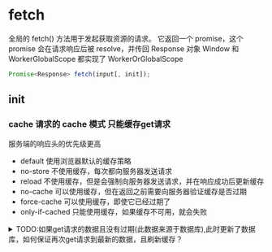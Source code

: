 # fetch

全局的 fetch() 方法用于发起获取资源的请求。
它返回一个 promise，这个 promise 会在请求响应后被 resolve，并传回 Response 对象
Window 和 WorkerGlobalScope 都实现了 WorkerOrGlobalScope

```js
Promise<Response> fetch(input[, init]);

```

## init

### cache 请求的 cache 模式  只能缓存get请求

服务端的响应头的优先级更高

- default   使用浏览器默认的缓存策略
- no-store  不使用缓存，每次都向服务器发送请求
- reload    不使用缓存，但是会强制向服务器发送请求，并在响应成功后更新缓存
- no-cache   可以使用缓存，但在返回之前需要向服务器验证缓存是否过期
- force-cache 可以使用缓存，即使它已经过期了
- only-if-cached 只能使用缓存，如果缓存不可用，就会失败

<details>
<summary>TODO:如果get请求的数据且没有过期(此数据来源于数据库),此时更新了数据库，如何保证再次get请求到最新的数据，且刷新缓存？</summary>

 正在为您搜索：get请求、数据、过期、数据库

为了保证再次 GET 请求能够获取到最新的数据并刷新缓存，可以在服务器端设置响应头，包括以下两种方式：

1. 在 HTTP 响应头中通过 Cache-Control 来控制缓存，使用 no-cache 和 max-age=0 两个指令来防止浏览器缓存数据。例如：

```js
Cache-Control: no-cache, max-age=0
```

2. 在 HTTP 响应头中设置 ETag 或 Last-Modified，用于标记数据是否更新。例如：

```js
ETag: "checksum_of_the_resource"
```

或

```js
Last-Modified: Fri, 13 Apr 2023 18:11:48 GMT
```

在客户端再次发起 GET 请求时，客户端会携带 If-None-Match 或 If-Modified-Since 头字段，来验证服务器上的资源是否已经更新。例如：

```js

If-None-Match: "checksum_of_the_resource"

```

或

```js

If-Modified-Since: Fri, 13 Apr 2023 18:11:48 GMT

```

如果服务器上的数据已经更新，则会返回新的数据，并在响应头中包含新的 ETag 或 Last-Modified 标志；如果没有更新，则返回状态码为 304，表示客户端的缓存是最新的，无需更新。

综上所述，通过在 HTTP 响应头中设置 Cache-Control、ETag 或 Last-Modified，可以保证客户端再次 GET 请求能够获取到最新的数据并及时刷新缓存。

- 在nestjs的控制

在 NestJS 中可以通过在 HTTP 响应头中设置 ETag 或 Last-Modified 标志来实现资源或数据库数据的更新验证。

具体实现步骤如下：

1. 在服务端获取最新数据后，计算出数据对应的 ETag 或 Last-Modified 标志，并在响应头中设置该标志。例如：

```typescript
const etag = 'checksum_of_the_resource';
response.setHeader('ETag', etag);
```

2. 在客户端再次发起 GET 请求时，请求头中会携带 If-None-Match 或 If-Modified-Since 头字段，用于验证服务端上的资源是否已经更新。在 NestJS 中，可以通过中间件来拦截请求，进行验证并返回最新的数据或状态码 304。例如：

```typescript
import { NestInterceptor, ExecutionContext, Injectable } from '@nestjs/common';
import { Observable } from 'rxjs';
import { tap } from 'rxjs/operators';

@Injectable()
export class CacheInterceptor implements NestInterceptor {
  intercept(context: ExecutionContext, next: CallHandler): Observable<any> {
    const response = context.switchToHttp().getResponse();
    const request = context.switchToHttp().getRequest();
    const etag = 'checksum_of_the_resource'; // 获取服务端最新数据的 ETag 标志，或者获取 Last-Modified 时间戳
    response.setHeader('ETag', etag); // 在响应头中设置 ETag 或 Last-Modified 标志
    return next.handle().pipe(
      tap(() => {
        const ifNoneMatch = request.headers['if-none-match'];
        const ifModifiedSince = request.headers['if-modified-since'];
        if (ifNoneMatch && ifNoneMatch === etag) { // 如果客户端发送了 If-None-Match 头字段并且值为服务端最新数据的 ETag 标志，则返回最新数据
          response.status(200).send('This is the latest data.');
        }
        if (ifModifiedSince && new Date(ifModifiedSince).getTime() >= new Date('Fri, 13 Apr 2023 18:11:48 GMT').getTime()) { // 如果客户端发送了 If-Modified-Since 头字段并且时间戳大于或等于服务端最新数据的 Last-Modified 时间戳，则返回最新数据
          response.status(200).send('This is the latest data.');
        }
        response.status(304).send(); // 如果数据没有更新，则返回状态码 304，表示客户端缓存是最新的，无需更新
      }),
    );
  }
}
```

3. 在需要应用 ETag 或 Last-Modified 的路由或控制器方法上使用 `@UseInterceptors()` 装饰器引入上述中间件即可。例如：

```typescript
import { Controller, Get, UseInterceptors } from '@nestjs/common';
import { CacheInterceptor } from './cache.interceptor';

@Controller('items')
export class ItemsController {
  @Get()
  @UseInterceptors(CacheInterceptor) // 引入中间件
  findAll() {
    return 'This action returns all items';
  }
}
```

通过以上实现，客户端再次发起 GET 请求时会携带 If-None-Match 或 If-Modified-Since 头字段，服务器会进行验证并返回最新的数据或状态码 304，从而保证客户端的缓存是最新的。

总结：
在服务端定义一个etag的标记生成规则（比如md5），使用算法对新数据生成etag值，对比客户端发过来的etag值是否一致，来决定是否发送数据或者304状态码。

如果是304状态码，能提升回传速度，因为body体无数据
</details>
